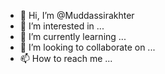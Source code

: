 - 👋 Hi, I’m @Muddassirakhter
- 👀 I’m interested in ...
- 🌱 I’m currently learning ...
- 💞️ I’m looking to collaborate on ...
- 📫 How to reach me ...

<!---
Muddassirakhter/Muddassirakhter is a ✨ special ✨ repository because its `README.md` (this file) appears on your GitHub profile.
You can click the Preview link to take a look at your changes.
--->
